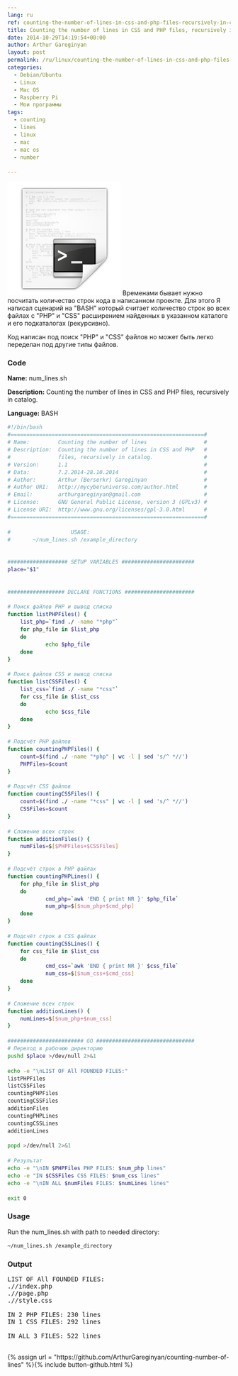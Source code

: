 ```yaml
---
lang: ru
ref: counting-the-number-of-lines-in-css-and-php-files-recursively-in-catalog
title: Counting the number of lines in CSS and PHP files, recursively in catalog
date: 2014-10-29T14:19:54+00:00
author: Arthur Gareginyan
layout: post
permalink: /ru/linux/counting-the-number-of-lines-in-css-and-php-files-recursively-in-catalog.html
categories:
  - Debian/Ubuntu
  - Linux
  - Mac OS
  - Raspberry Pi
  - Мои программы
tags:
  - counting
  - lines
  - linux
  - mac
  - mac os
  - number

---
```


![thumb](/images/bash.png)
Временами бывает нужно посчитать количество строк кода в написанном проекте. Для этого Я написал сценарий на "BASH" который считает количество строк во всех файлах с "PHP" и "CSS" расширением найденных в указанном каталоге и его подкаталогах (рекурсивно).


Код написан под поиск "PHP" и "CSS" файлов но может быть легко переделан под другие типы файлов.


### Code

**Name:** num_lines.sh

**Description:** Counting the number of lines in CSS and PHP files, recursively in catalog.

**Language:** BASH

```bash
#!/bin/bash
#=============================================================#
# Name:         Counting the number of lines                  #
# Description:  Counting the number of lines in CSS and PHP   #
#               files, recursively in catalog.                #
# Version:      1.1                                           #
# Data:         7.2.2014-28.10.2014                           #
# Author:       Arthur (Berserkr) Gareginyan                  #
# Author URI:   http://mycyberuniverse.com/author.html        #
# Email:        arthurgareginyan@gmail.com                    #
# License:      GNU General Public License, version 3 (GPLv3) #
# License URI:  http://www.gnu.org/licenses/gpl-3.0.html      #
#=============================================================#
 
#                   USAGE:
#       ~/num_lines.sh /example_directory


################### SETUP VARIABLES #######################
place="$1"


################## DECLARE FUNCTIONS ######################

# Поиск файлов PHP и вывод списка
function listPHPFiles() {
	list_php=`find ./ -name "*php"`
	for php_file in $list_php
	do
	        echo $php_file
	done
}

# Поиск файлов CSS и вывод списка
function listCSSFiles() {
	list_css=`find ./ -name "*css"`
	for css_file in $list_css
	do
	        echo $css_file
	done
}

# Подсчёт PHP файлов
function countingPHPFiles() {
	count=$(find ./ -name "*php" | wc -l | sed 's/^ *//')
	PHPFiles=$count
}

# Подсчёт CSS файлов
function countingCSSFiles() {
	count=$(find ./ -name "*css" | wc -l | sed 's/^ *//')
	CSSFiles=$count
}

# Сложение всех строк
function additionFiles() {
	numFiles=$[$PHPFiles+$CSSFiles]
}

# Подсчёт строк в PHP файлах
function countingPHPLines() {
	for php_file in $list_php
	do
	        cmd_php=`awk 'END { print NR }' $php_file`
	        num_php=$[$num_php+$cmd_php]
	done
}

# Подсчёт строк в CSS файлах
function countingCSSLines() {
	for css_file in $list_css
	do
	        cmd_css=`awk 'END { print NR }' $css_file`
	        num_css=$[$num_css+$cmd_css]
	done
}

# Сложение всех строк
function additionLines() {
	numLines=$[$num_php+$num_css]
}

######################## GO ###############################
# Переход в рабочюю директорию
pushd $place >/dev/null 2>&1

echo -e "\nLIST OF All FOUNDED FILES:"
listPHPFiles
listCSSFiles
countingPHPFiles
countingCSSFiles
additionFiles
countingPHPLines
countingCSSLines
additionLines

popd >/dev/null 2>&1

# Результат
echo -e "\nIN $PHPFiles PHP FILES: $num_php lines"
echo -e "IN $CSSFiles CSS FILES: $num_css lines"
echo -e "\nIN ALL $numFiles FILES: $numLines lines"

exit 0
```


### Usage

Run the num_lines.sh with path to needed directory: 

```sh
~/num_lines.sh /example_directory
```


### Output

<pre>
LIST OF All FOUNDED FILES:
.//index.php
.//page.php
.//style.css

IN 2 PHP FILES: 230 lines
IN 1 CSS FILES: 292 lines

IN ALL 3 FILES: 522 lines
</pre>

<br/>
{% assign url = "https://github.com/ArthurGareginyan/counting-number-of-lines" %}{% include button-github.html %}